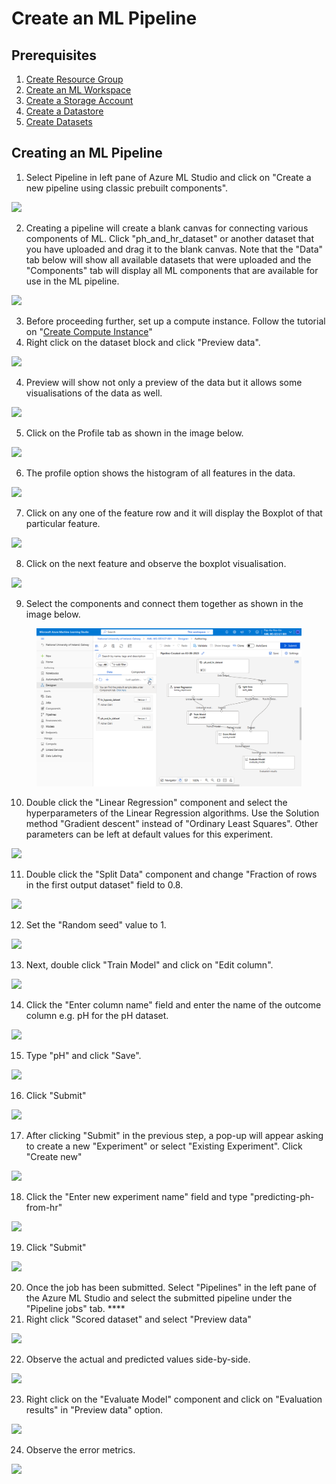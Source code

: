 # Create an ML Pipeline

## Prerequisites

1. [Create Resource Group](../create-resource-group.md)
2. [Create an ML Workspace](../create-ml-workspace.md)
3. [Create a Storage Account](../create-storage-account.md)
4. [Create a Datastore](../create-datastore.md)
5. [Create Datasets](../create-dataset.md)

## Creating an ML Pipeline&#x20;

1. Select Pipeline in left pane of Azure ML Studio and click on "Create a new pipeline using classic prebuilt components".

![](https://ajeuwbhvhr.cloudimg.io/colony-recorder.s3.amazonaws.com/files/2023-03-09/90b6dd5c-a658-46cd-91fe-d04d352c146c/File.jpeg?tl\_px=0,132\&br\_px=746,552\&sharp=0.8\&width=560\&wat\_scale=50\&wat=1\&wat\_opacity=0.7\&wat\_gravity=northwest\&wat\_url=https://colony-labs-public.s3.us-east-2.amazonaws.com/images/watermarks/watermark\_default.png\&wat\_pad=132,139)

2. Creating a pipeline will create a blank canvas for connecting various components of ML. Click "ph\_and\_hr\_dataset" or another dataset that you have uploaded and drag it to the blank canvas. Note that the "Data" tab below will show all available datasets that were uploaded and the "Components" tab will display all ML components that are available for use in the ML pipeline.

![](https://ajeuwbhvhr.cloudimg.io/colony-recorder.s3.amazonaws.com/files/2023-03-09/ed13dbb4-f4d7-457a-8ad9-e9412981e0d7/File.jpeg?tl\_px=0,193\&br\_px=746,613\&sharp=0.8\&width=560\&wat\_scale=50\&wat=1\&wat\_opacity=0.7\&wat\_gravity=northwest\&wat\_url=https://colony-labs-public.s3.us-east-2.amazonaws.com/images/watermarks/watermark\_default.png\&wat\_pad=72,152)

3. Before proceeding further, set up a compute instance. Follow the tutorial on "[Create Compute Instance](create-compute-instance.md)"
4. Right click on the dataset block and click "Preview data".

![](https://ajeuwbhvhr.cloudimg.io/colony-recorder.s3.amazonaws.com/files/2023-03-09/a50b4ce9-76a3-4d51-9263-5412d4f9c68a/File.jpeg?tl\_px=188,193\&br\_px=934,613\&sharp=0.8\&width=560\&wat\_scale=50\&wat=1\&wat\_opacity=0.7\&wat\_gravity=northwest\&wat\_url=https://colony-labs-public.s3.us-east-2.amazonaws.com/images/watermarks/watermark\_default.png\&wat\_pad=262,252)

4. Preview will show not only a preview of the data but it allows some visualisations of the data as well.

![](https://ajeuwbhvhr.cloudimg.io/colony-recorder.s3.amazonaws.com/files/2023-03-09/37cc2376-20ce-4b5d-8f84-f44add03345e/File.jpeg?tl\_px=4,0\&br\_px=750,420\&sharp=0.8\&width=560\&wat\_scale=50\&wat=1\&wat\_opacity=0.7\&wat\_gravity=northwest\&wat\_url=https://colony-labs-public.s3.us-east-2.amazonaws.com/images/watermarks/watermark\_default.png\&wat\_pad=262,52)

5. Click on the Profile tab as shown in the image below.

![](https://ajeuwbhvhr.cloudimg.io/colony-recorder.s3.amazonaws.com/files/2023-03-09/2d7d9ec7-476f-43ab-a772-a06ad3f1383f/File.jpeg?tl\_px=125,21\&br\_px=871,441\&sharp=0.8\&width=560\&wat\_scale=50\&wat=1\&wat\_opacity=0.7\&wat\_gravity=northwest\&wat\_url=https://colony-labs-public.s3.us-east-2.amazonaws.com/images/watermarks/watermark\_default.png\&wat\_pad=262,139)

6. The profile option shows the histogram of all features in the data.

![](https://ajeuwbhvhr.cloudimg.io/colony-recorder.s3.amazonaws.com/files/2023-03-09/6e3fb9df-f6d2-40c1-999c-ea84345a8cab/File.jpeg?tl\_px=273,193\&br\_px=1019,613\&sharp=0.8\&width=560\&wat\_scale=50\&wat=1\&wat\_opacity=0.7\&wat\_gravity=northwest\&wat\_url=https://colony-labs-public.s3.us-east-2.amazonaws.com/images/watermarks/watermark\_default.png\&wat\_pad=494,153)

7. Click on any one of the feature row and it will display the Boxplot of that particular feature.

![](https://ajeuwbhvhr.cloudimg.io/colony-recorder.s3.amazonaws.com/files/2023-03-09/49c6e220-66a0-4db2-b497-8740e96ca600/File.jpeg?tl\_px=273,191\&br\_px=1019,611\&sharp=0.8\&width=560\&wat\_scale=50\&wat=1\&wat\_opacity=0.7\&wat\_gravity=northwest\&wat\_url=https://colony-labs-public.s3.us-east-2.amazonaws.com/images/watermarks/watermark\_default.png\&wat\_pad=520,139)

8. Click on the next feature and observe the boxplot visualisation.

![](https://ajeuwbhvhr.cloudimg.io/colony-recorder.s3.amazonaws.com/files/2023-03-09/9daceb74-0459-4b35-a096-3e6311946e25/File.jpeg?tl\_px=273,184\&br\_px=1019,604\&sharp=0.8\&width=560\&wat\_scale=50\&wat=1\&wat\_opacity=0.7\&wat\_gravity=northwest\&wat\_url=https://colony-labs-public.s3.us-east-2.amazonaws.com/images/watermarks/watermark\_default.png\&wat\_pad=523,139)

9. Select the components and connect them together as shown in the image below.&#x20;

<figure><img src="../../../.gitbook/assets/msedge_IWeTsCxLwn (1).png" alt=""><figcaption></figcaption></figure>

10. Double click the "Linear Regression" component and select the hyperparameters of the Linear Regression algorithms. Use the Solution method "Gradient descent" instead of "Ordinary Least Squares". Other parameters can be left at default values for this experiment.

![](https://ajeuwbhvhr.cloudimg.io/colony-recorder.s3.amazonaws.com/files/2023-03-09/d771b63a-13d5-4829-b5d2-0251941a0501/File.jpeg?tl\_px=273,0\&br\_px=1019,420\&sharp=0.8\&width=560\&wat\_scale=50\&wat=1\&wat\_opacity=0.7\&wat\_gravity=northwest\&wat\_url=https://colony-labs-public.s3.us-east-2.amazonaws.com/images/watermarks/watermark\_default.png\&wat\_pad=436,87)

11. Double click the "Split Data" component and change "Fraction of rows in the first output dataset" field to 0.8.

![](https://ajeuwbhvhr.cloudimg.io/colony-recorder.s3.amazonaws.com/files/2023-03-09/83160adf-be6d-4028-b168-d473b8d1d490/File.jpeg?tl\_px=57,111\&br\_px=803,531\&sharp=0.8\&width=560\&wat\_scale=50\&wat=1\&wat\_opacity=0.7\&wat\_gravity=northwest\&wat\_url=https://colony-labs-public.s3.us-east-2.amazonaws.com/images/watermarks/watermark\_default.png\&wat\_pad=262,139)

12. Set the "Random seed" value to 1.&#x20;

![](https://ajeuwbhvhr.cloudimg.io/colony-recorder.s3.amazonaws.com/files/2023-03-09/2139cd5b-7d3d-4e54-81e1-64599bee6acb/File.jpeg?tl\_px=273,0\&br\_px=1019,420\&sharp=0.8\&width=560\&wat\_scale=50\&wat=1\&wat\_opacity=0.7\&wat\_gravity=northwest\&wat\_url=https://colony-labs-public.s3.us-east-2.amazonaws.com/images/watermarks/watermark\_default.png\&wat\_pad=449,84)

13. Next, double click "Train Model" and click on "Edit column".

![](https://ajeuwbhvhr.cloudimg.io/colony-recorder.s3.amazonaws.com/files/2023-03-08/26a83090-bd1f-4620-bcdc-8d7b3e65845a/ascreenshot.jpeg?tl\_px=273,14\&br\_px=1019,434\&sharp=0.8\&width=560\&wat\_scale=50\&wat=1\&wat\_opacity=0.7\&wat\_gravity=northwest\&wat\_url=https://colony-labs-public.s3.us-east-2.amazonaws.com/images/watermarks/watermark\_default.png\&wat\_pad=486,139)

14. Click the "Enter column name" field and enter the name of the outcome column e.g. pH for the pH dataset.&#x20;

![](https://ajeuwbhvhr.cloudimg.io/colony-recorder.s3.amazonaws.com/files/2023-03-08/0e00b216-500c-4e28-9d27-8445468762b7/ascreenshot.jpeg?tl\_px=273,0\&br\_px=1019,420\&sharp=0.8\&width=560\&wat\_scale=50\&wat=1\&wat\_opacity=0.7\&wat\_gravity=northwest\&wat\_url=https://colony-labs-public.s3.us-east-2.amazonaws.com/images/watermarks/watermark\_default.png\&wat\_pad=280,116)

15. Type "pH" and click "Save".

![](https://ajeuwbhvhr.cloudimg.io/colony-recorder.s3.amazonaws.com/files/2023-03-08/63d0171d-bb89-43fa-856f-f6862a559de9/ascreenshot.jpeg?tl\_px=273,0\&br\_px=1019,420\&sharp=0.8\&width=560\&wat\_scale=50\&wat=1\&wat\_opacity=0.7\&wat\_gravity=northwest\&wat\_url=https://colony-labs-public.s3.us-east-2.amazonaws.com/images/watermarks/watermark\_default.png\&wat\_pad=442,83)

16. Click "Submit"

![](https://ajeuwbhvhr.cloudimg.io/colony-recorder.s3.amazonaws.com/files/2023-03-08/424be325-9585-462b-9107-e6dfcce5ada5/ascreenshot.jpeg?tl\_px=273,0\&br\_px=1019,420\&sharp=0.8\&width=560\&wat\_scale=50\&wat=1\&wat\_opacity=0.7\&wat\_gravity=northwest\&wat\_url=https://colony-labs-public.s3.us-east-2.amazonaws.com/images/watermarks/watermark\_default.png\&wat\_pad=493,48)

17. After clicking "Submit" in the previous step, a pop-up will appear asking to create a new "Experiment" or select "Existing Experiment". Click "Create new"

![](https://ajeuwbhvhr.cloudimg.io/colony-recorder.s3.amazonaws.com/files/2023-03-08/c673a518-c09e-4e88-96d1-6d14737e5c7c/ascreenshot.jpeg?tl\_px=69,0\&br\_px=815,420\&sharp=0.8\&width=560\&wat\_scale=50\&wat=1\&wat\_opacity=0.7\&wat\_gravity=northwest\&wat\_url=https://colony-labs-public.s3.us-east-2.amazonaws.com/images/watermarks/watermark\_default.png\&wat\_pad=262,108)

18. Click the "Enter new experiment name" field and type "predicting-ph-from-hr"

![](https://ajeuwbhvhr.cloudimg.io/colony-recorder.s3.amazonaws.com/files/2023-03-08/346d1711-f3a3-40e4-8bf0-74da3777fc26/ascreenshot.jpeg?tl\_px=0,193\&br\_px=746,613\&sharp=0.8\&width=560\&wat\_scale=50\&wat=1\&wat\_opacity=0.7\&wat\_gravity=northwest\&wat\_url=https://colony-labs-public.s3.us-east-2.amazonaws.com/images/watermarks/watermark\_default.png\&wat\_pad=262,243)

19. Click "Submit"

![](https://ajeuwbhvhr.cloudimg.io/colony-recorder.s3.amazonaws.com/files/2023-03-08/ef9131a4-e16e-4d53-bf16-504c8dbea23c/ascreenshot.jpeg?tl\_px=224,193\&br\_px=970,613\&sharp=0.8\&width=560\&wat\_scale=50\&wat=1\&wat\_opacity=0.7\&wat\_gravity=northwest\&wat\_url=https://colony-labs-public.s3.us-east-2.amazonaws.com/images/watermarks/watermark\_default.png\&wat\_pad=262,238)

20. Once the job has been submitted. Select "Pipelines" in the left pane of the Azure ML Studio and select the submitted pipeline under the "Pipeline jobs" tab. ****&#x20;
21. Right click "Scored dataset" and select "Preview data"

![](https://ajeuwbhvhr.cloudimg.io/colony-recorder.s3.amazonaws.com/files/2023-03-08/414736b9-fee6-4d56-98d3-0da1914c9936/ascreenshot.jpeg?tl\_px=273,193\&br\_px=1019,613\&sharp=0.8\&width=560\&wat\_scale=50\&wat=1\&wat\_opacity=0.7\&wat\_gravity=northwest\&wat\_url=https://colony-labs-public.s3.us-east-2.amazonaws.com/images/watermarks/watermark\_default.png\&wat\_pad=269,219)

22. Observe the actual and predicted values side-by-side.

![](https://ajeuwbhvhr.cloudimg.io/colony-recorder.s3.amazonaws.com/files/2023-03-08/a4742bc6-819b-4356-ac57-f2d53a386558/ascreenshot.jpeg?tl\_px=273,154\&br\_px=1019,574\&sharp=0.8\&width=560\&wat\_scale=50\&wat=1\&wat\_opacity=0.7\&wat\_gravity=northwest\&wat\_url=https://colony-labs-public.s3.us-east-2.amazonaws.com/images/watermarks/watermark\_default.png\&wat\_pad=320,139)

23. Right click on the "Evaluate Model" component and click on  "Evaluation results" in "Preview data" option.

![](https://ajeuwbhvhr.cloudimg.io/colony-recorder.s3.amazonaws.com/files/2023-03-08/667b3b3a-fd68-496f-be6c-901ecc7ebd5f/ascreenshot.jpeg?tl\_px=273,183\&br\_px=1019,603\&sharp=0.8\&width=560\&wat\_scale=50\&wat=1\&wat\_opacity=0.7\&wat\_gravity=northwest\&wat\_url=https://colony-labs-public.s3.us-east-2.amazonaws.com/images/watermarks/watermark\_default.png\&wat\_pad=336,139)

24. Observe the error metrics.

![](https://ajeuwbhvhr.cloudimg.io/colony-recorder.s3.amazonaws.com/files/2023-03-08/50e31ed1-0183-42ce-bb26-cf568b3887d6/ascreenshot.jpeg?tl\_px=273,193\&br\_px=1019,613\&sharp=0.8\&width=560\&wat\_scale=50\&wat=1\&wat\_opacity=0.7\&wat\_gravity=northwest\&wat\_url=https://colony-labs-public.s3.us-east-2.amazonaws.com/images/watermarks/watermark\_default.png\&wat\_pad=512,139)
